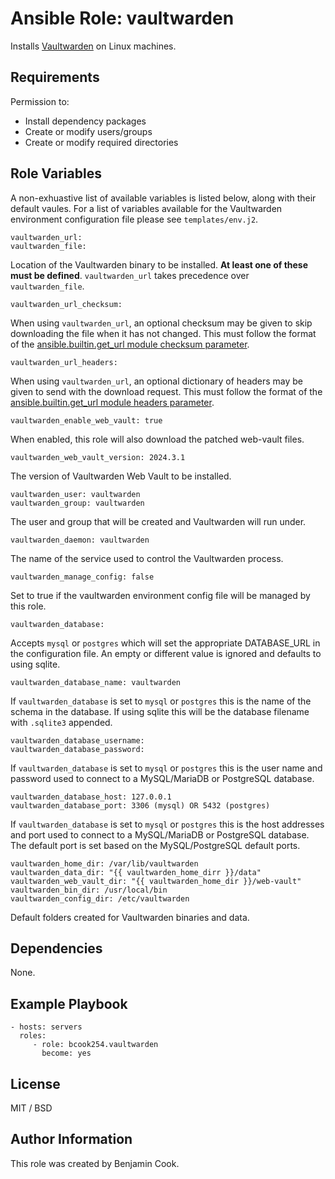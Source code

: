 Ansible Role: vaultwarden
=========

Installs [Vaultwarden](https://github.com/dani-garcia/vaultwarden) on Linux machines.

Requirements
------------

Permission to:
  - Install dependency packages
  - Create or modify users/groups
  - Create or modify required directories

Role Variables
--------------
A non-exhuastive list of available variables is listed below, along with their default vaules. For a list of variables available for the Vaultwarden environment configuration file please see `templates/env.j2`.

    vaultwarden_url:
    vaultwarden_file:

Location of the Vaultwarden binary to be installed. __At least one of these must be defined__. `vaultwarden_url` takes precedence over `vaultwarden_file`.

    vaultwarden_url_checksum:

When using `vaultwarden_url`, an optional checksum may be given to skip downloading the file when it has not changed. This must follow the format of the [ansible.builtin.get_url module checksum parameter](https://docs.ansible.com/ansible/latest/collections/ansible/builtin/get_url_module.html#parameter-checksum).

    vaultwarden_url_headers:

When using `vaultwarden_url`, an optional dictionary of headers may be given to send with the download request. This must follow the format of the [ansible.builtin.get_url module headers parameter](https://docs.ansible.com/ansible/latest/collections/ansible/builtin/get_url_module.html#parameter-headers).

    vaultwarden_enable_web_vault: true

When enabled, this role will also download the patched web-vault files.

    vaultwarden_web_vault_version: 2024.3.1

The version of Vaultwarden Web Vault to be installed.

    vaultwarden_user: vaultwarden
    vaultwarden_group: vaultwarden

The user and group that will be created and Vaultwarden will run under.

    vaultwarden_daemon: vaultwarden

The name of the service used to control the Vaultwarden process.

    vaultwarden_manage_config: false

Set to true if the vaultwarden environment config file will be managed by this role.

    vaultwarden_database:

Accepts `mysql` or `postgres` which will set the appropriate DATABASE_URL in the configuration file. An empty or different value is ignored and defaults to using sqlite.

    vaultwarden_database_name: vaultwarden

If `vaultwarden_database` is set to `mysql` or `postgres` this is the name of the schema in the database. If using sqlite this will be the database filename with `.sqlite3` appended.

    vaultwarden_database_username:
    vaultwarden_database_password:

If `vaultwarden_database` is set to `mysql` or `postgres` this is the user name and password used to connect to a MySQL/MariaDB or PostgreSQL database.

    vaultwarden_database_host: 127.0.0.1
    vaultwarden_database_port: 3306 (mysql) OR 5432 (postgres)

If `vaultwarden_database` is set to `mysql` or `postgres` this is the host addresses and port used to connect to a MySQL/MariaDB or PostgreSQL database. The default port is set based on the MySQL/PostgreSQL default ports.

    vaultwarden_home_dir: /var/lib/vaultwarden
    vaultwarden_data_dir: "{{ vaultwarden_home_dirr }}/data"
    vaultwarden_web_vault_dir: "{{ vaultwarden_home_dir }}/web-vault"
    vaultwarden_bin_dir: /usr/local/bin
    vaultwarden_config_dir: /etc/vaultwarden

Default folders created for Vaultwarden binaries and data.

Dependencies
------------

None.

Example Playbook
----------------

    - hosts: servers
      roles:
         - role: bcook254.vaultwarden
           become: yes

License
-------

MIT / BSD

Author Information
------------------

This role was created by Benjamin Cook.
